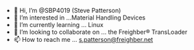 - 👋 Hi, I’m @SBP4019 (Steve Patterson)
- 👀 I’m interested in ...Material Handling Devices
- 🌱 I’m currently learning ... Linux
- 💞️ I’m looking to collaborate on ... the Freighber® TransLoader
- 📫 How to reach me ... s.patterson@freighber.net

<!---
SBP4019/SBP4019 is a ✨ special ✨ repository because its `README.md` (this file) appears on your GitHub profile.
You can click the Preview link to take a look at your changes.
--->
